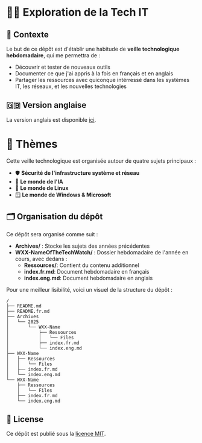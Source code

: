 # 🧑‍💻 Exploration de la Tech IT

## 📝 Contexte 
Le but de ce dépôt est d'établir une habitude de **veille technologique hebdomadaire**, qui me permettra de :
- Découvrir et tester de nouveaux outils
- Documenter ce que j'ai appris à la fois en français et en anglais
- Partager les ressources avec quiconque intérressé dans les systèmes IT, les réseaux, et les nouvelles technologies

## 🇬🇧 Version anglaise
La version anglais est disponible [ici](README.eng.md.md).

# 🎯 Thèmes
Cette veille technologique est organisée autour de quatre sujets principaux :
- 🛡️ **Sécurité de l'infrastructure système et réseau**  
- 🤖 **Le monde de l'IA**  
- 🐧 **Le monde de Linux**  
- 🪟 **Le monde de Windows & Microsoft** 

## 🗂️ Organisation du dépôt
Ce dépôt sera organisé comme suit :
- **Archives/** : Stocke les sujets des années précédentes
- **WXX-NameOfTheTechWatch/** : Dossier hebdomadaire de l'année en cours, avec dedans :
  - **Ressources/**: Contient du contenu additionnel
  - **index.fr.md**: Document hebdomadaire en français
  - **index.eng.md**: Document hebdomadaire en anglais

Pour une meilleur lisibilité, voici un visuel de la structure du dépôt :
```text
/
├── README.md
├── README.fr.md
├── Archives
│   └── 2025
│       └── WXX-Name
│           ├── Ressources
│           │   └── Files
│           ├── index.fr.md
│           └── index.eng.md
├── WXX-Name
│   ├── Ressources
│   │   └── Files
│   ├── index.fr.md
│   └── index.eng.md
└── WXX-Name
    ├── Ressources
    │   └── Files
    ├── index.fr.md
    └── index.eng.md
```

## 📜 License  
Ce dépôt est publié sous la [licence MIT](LICENSE).